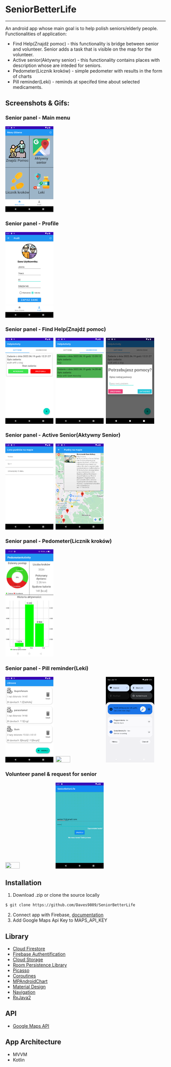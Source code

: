 # SeniorBetterLife
-------------
An android app whose main goal is to help polish seniors/elderly people. Functionalities of application:
* Find Help(Znajdź pomoc) - this functionality is bridge between senior and volunteer.
Senior adds a task that is visible on the map for the volunteer.
* Active senior(Aktywny senior) - this functionality contains places with description whose are inteded for seniors.
* Pedometer(Licznik kroków) - simple pedometer with results in the form of charts
* Pill reminder(Leki) - reminds at specifed time about selected medicaments.

## Screenshots & Gifs:
### Senior panel - Main menu
<img src="./screenshots/mainMenu.png" width="30%" height="30%">

### Senior panel - Profile
<img src="./screenshots/profile.png" width="30%" height="30%">

### Senior panel - Find Help(Znajdź pomoc)
<img src="./screenshots/help_activity_active_tasks.png" width="30%" height="30%">&ensp;<img src="./screenshots/help_activity_completed_tasks.png" width="30%" height="30%">&ensp;<img src="./screenshots/help_activity_add_task.png" width="30%" height="30%">

### Senior panel - Active Senior(Aktywny Senior)
<img src="./screenshots/active_senior_list.png" width="30%" height="30%">&ensp;<img src="./screenshots/active_senior_map.png" width="30%" height="30%">

### Senior panel - Pedometer(Licznik kroków)
<img src="./screenshots/pedometer.jpg" width="30%" height="30%">

### Senior panel - Pill reminder(Leki)
<img src="./screenshots/pill_reminder_list.png" width="30%" height="30%">&ensp;<img src="./gifs/pill_reminder.gif" width="30%" height="30%">&ensp;<img src="./screenshots/pill_reminder_notification.png" width="30%" height="30%">

### Volunteer panel & request for senior
<img src="./gifs/volunteer_panel.gif" width="30%" height="30%">&ensp;<img src="./gifs/help_activity_answer_senior.gif" width="30%" height="30%">

## Installation
1. Download .zip 
or clone the source locally
```sh
$ git clone https://github.com/Daves9809/SeniorBetterLife
```
2. Connect app with Firebase, [documentation](https://firebase.google.com/docs/android/setup)
3. Add Google Maps Api Key to MAPS_API_KEY

## Library
* [Cloud Firestore](https://firebase.google.com/docs/firestore)
* [Firebase Authentification](https://firebase.google.com/docs/auth)
* [Cloud Storage](https://firebase.google.com/docs/storage)
* [Room Persistence Library](https://developer.android.com/topic/libraries/architecture/room)
* [Picasso](https://square.github.io/picasso/)
* [Coroutines](https://developer.android.com/kotlin/coroutines)
* [MPAndroidChart](https://github.com/PhilJay/MPAndroidChart)
* [Material Design](https://material.io/design)
* [Navigation](https://developer.android.com/guide/navigation)
* [RxJava2](https://github.com/ReactiveX/RxJava)

## API
* [Google Maps API](https://mapsplatform.google.com)

## App Architecture
* MVVM
* Kotlin
